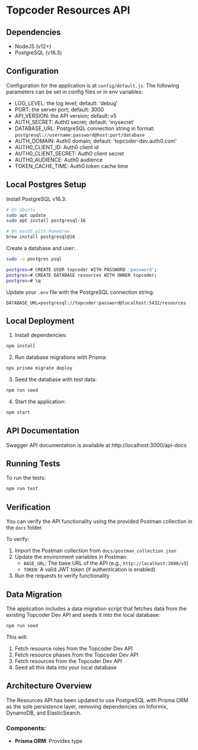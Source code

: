 # Topcoder Resources API

## Dependencies

- NodeJS (v12+)
- PostgreSQL (v16.3)

## Configuration

Configuration for the application is at `config/default.js`.
The following parameters can be set in config files or in env variables:

- LOG_LEVEL: the log level; default: 'debug'
- PORT: the server port; default: 3000
- API_VERSION: the API version; default: v5
- AUTH_SECRET: Auth0 secret; default: 'mysecret'
- DATABASE_URL: PostgreSQL connection string in format: `postgresql://username:password@host:port/database`
- AUTH_DOMAIN: Auth0 domain; default: 'topcoder-dev.auth0.com'
- AUTH0_CLIENT_ID: Auth0 client id
- AUTH0_CLIENT_SECRET: Auth0 client secret
- AUTH0_AUDIENCE: Auth0 audience
- TOKEN_CACHE_TIME: Auth0 token cache time

## Local Postgres Setup

Install PostgreSQL v16.3:

```bash
# On Ubuntu
sudo apt update
sudo apt install postgresql-16

# On macOS with Homebrew
brew install postgresql@16
```

Create a database and user:

```bash
sudo -u postgres psql

postgres=# CREATE USER topcoder WITH PASSWORD 'password';
postgres=# CREATE DATABASE resources WITH OWNER topcoder;
postgres=# \q
```

Update your `.env` file with the PostgreSQL connection string:

```
DATABASE_URL=postgresql://topcoder:password@localhost:5432/resources
```

## Local Deployment

1. Install dependencies:

```bash
npm install
```

2. Run database migrations with Prisma:

```bash
npx prisma migrate deploy
```

3. Seed the database with test data:

```bash
npm run seed
```

4. Start the application:

```bash
npm start
```

## API Documentation

Swagger API documentation is available at http://localhost:3000/api-docs

## Running Tests

To run the tests:

```bash
npm run test
```

## Verification

You can verify the API functionality using the provided Postman collection in the `docs` folder.

To verify:

1. Import the Postman collection from `docs/postman_collection.json`
2. Update the environment variables in Postman:
   - `BASE_URL`: The base URL of the API (e.g., `http://localhost:3000/v5`)
   - `TOKEN`: A valid JWT token (if authentication is enabled)
3. Run the requests to verify functionality

## Data Migration

The application includes a data migration script that fetches data from the existing Topcoder Dev API and seeds it into the local database:

```bash
npm run seed
```

This will:
1. Fetch resource roles from the Topcoder Dev API
2. Fetch resource phases from the Topcoder Dev API
3. Fetch resources from the Topcoder Dev API
4. Seed all this data into your local database

## Architecture Overview

The Resources API has been updated to use PostgreSQL with Prisma ORM as the sole persistence layer, removing dependencies on Informix, DynamoDB, and ElasticSearch.

### Components:

- **Prisma ORM**: Provides type